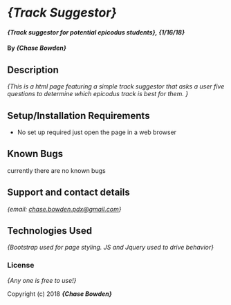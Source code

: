 # _{Track Suggestor}_

#### _{Track suggestor for potential epicodus students}, {1/16/18}_

#### By _**{Chase Bowden}**_

## Description

_{This is a html page featuring a simple track suggestor that asks a user five questions to determine which epicodus track is best for them. }_

## Setup/Installation Requirements

* No set up required just open the page in a web browser


## Known Bugs
currently there are no known bugs

## Support and contact details

_{email: chase.bowden.pdx@gmail.com}_

## Technologies Used

_{Bootstrap used for page styling. JS and Jquery used to drive behavior}_

### License

*{Any one is free to use!}*

Copyright (c) 2018 **_{Chase Bowden}_**
